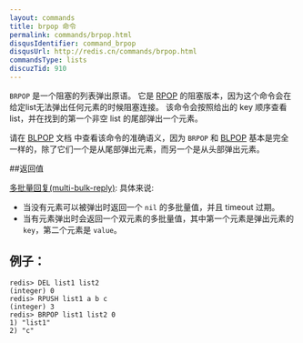 ```yaml
---
layout: commands
title: brpop 命令
permalink: commands/brpop.html
disqusIdentifier: command_brpop
disqusUrl: http://redis.cn/commands/brpop.html
commandsType: lists
discuzTid: 910
---
```


`BRPOP` 是一个阻塞的列表弹出原语。 它是 [RPOP](commands/rpop.html) 的阻塞版本，因为这个命令会在给定list无法弹出任何元素的时候阻塞连接。 该命令会按照给出的 key 顺序查看 list，并在找到的第一个非空 list 的尾部弹出一个元素。

请在 [BLPOP](commands/blpop.html) 文档 中查看该命令的准确语义，因为 `BRPOP` 和 [BLPOP](commands/blpop.html) 基本是完全一样的，除了它们一个是从尾部弹出元素，而另一个是从头部弹出元素。

##返回值

[多批量回复(multi-bulk-reply)](/topics/protocol.html#multi-bulk-reply): 具体来说:

- 当没有元素可以被弹出时返回一个 `nil` 的多批量值，并且 timeout 过期。
- 当有元素弹出时会返回一个双元素的多批量值，其中第一个元素是弹出元素的 `key`，第二个元素是 `value`。

## 例子：

	redis> DEL list1 list2
	(integer) 0
	redis> RPUSH list1 a b c
	(integer) 3
	redis> BRPOP list1 list2 0
	1) "list1"
	2) "c"